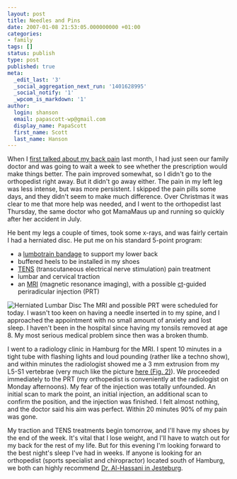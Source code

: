 ```yaml
---
layout: post
title: Needles and Pins
date: 2007-01-08 21:53:05.000000000 +01:00
categories:
- family
tags: []
status: publish
type: post
published: true
meta:
  _edit_last: '3'
  _social_aggregation_next_run: '1401628995'
  _social_notify: '1'
  _wpcom_is_markdown: '1'
author:
  login: shanson
  email: papascott-wp@gmail.com
  display_name: PapaScott
  first_name: Scott
  last_name: Hanson
---
```

<p>When I <a href="http://www.papascott.de/archives/2006/12/06/pinch-my-grits/">first talked about my back pain</a> last month, I had just seen our family doctor and was going to wait a week to see whether the prescription would make things better. The pain improved somewhat, so I didn't go to the orthopedist right away. But it didn't go away either. The pain in my left leg was less intense, but was more persistent. I skipped the pain pills some days, and they didn't seem to make much difference. Over Christmas it was clear to me that more help was needed, and I went to the orthopedist last Thursday, the same doctor who got MamaMaus up and running so quickly after her accident in July.</p>
<p>He bent my legs a couple of times, took some x-rays, and was fairly certain I had a herniated disc. He put me on his standard 5-point program:</p>
<ul>
<li>a <a href="http://www.painreliever.com/lumbotrain.html">lumbotrain bandage</a> to support my lower back</li>
<li>buffered heels to be installed in my shoes</li>
<li><a href="http://en.wikipedia.org/wiki/Transcutaneous_electrical_nerve_stimulation">TENS</a> (transcutaneous electrical nerve stimulation) pain treatment</li>
<li>lumbar and cervical traction</li>
<li>an <a href="http://en.wikipedia.org/wiki/Magnetic_resonance_imaging">MRI</a> (magnetic resonance imaging), with a possible <a href="http://en.wikipedia.org/wiki/Computed_tomography">ct</a>-guided periradicular injection (PRT)</li>
</ul>
<p><a href="http://www.spine-health.com/topics/cd/overview/lumbar/young/lum01.html"><img src="http://www.papascott.de/wordpress/wp-content/uploads/2007/01/herniated_lumbar_disc.jpg" alt="Herniated Lumbar Disc" title="" align="left" /></a>The MRI and possible PRT were scheduled for today. I wasn't too keen on having a needle inserted in to my spine, and I approached the appointment with no small amount of anxiety and lost sleep. I haven't been in the hospital since having my tonsils removed at age 8. My most serious medical problem since then was a broken thumb.</p>
<p>I went to a radiology clinic in Hamburg for the MRI. I spent 10 minutes in a tight tube with flashing lights and loud pounding (rather like a techno show), and within minutes the radiologist showed me a 3 mm extrusion from my L5-S1 vertebrae (very much like the picture <a href="http://www.spine-health.com/topics/cd/overview/lumbar/young/lum01.html">here (Fig. 2)</a>). We proceeded immediately to the PRT (my orthopedist is conveniently at the radiologist on Monday afternoons). My fear of the injection was totally unfounded. An initial scan to mark the point, an initial injection, an additional scan to confirm the position, and the injection was finished. I felt almost nothing, and the doctor said his aim was perfect. Within 20 minutes 90% of my pain was gone.</p>
<p>My traction and TENS treatments begin tomorrow, and I'll have my shoes by the end of the week. It's vital that I lose weight, and I'll have to watch out for my back for the rest of my life. But for this evening I'm looking forward to the best night's sleep I've had in weeks. If anyone is looking for an orthopedist (sports specialist and chiropractor) located south of Hamburg, we both can highly recommend <a href="http://www.google.com/search?q=arzt+al-hassani+jesteburg">Dr. Al-Hassani in Jesteburg</a>.</p>
